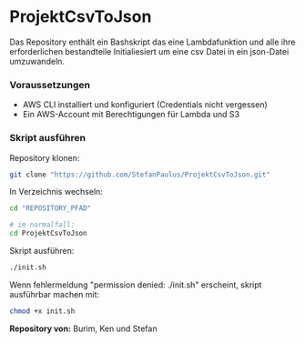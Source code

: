 # ProjektCsvToJson

Das Repository enthält ein Bashskript das eine Lambdafunktion und alle ihre erforderlichen bestandteile Initialiesiert um eine csv Datei in ein json-Datei umzuwandeln.

### Voraussetzungen

- AWS CLI installiert und konfiguriert (Credentials nicht vergessen)
- Ein AWS-Account mit Berechtigungen für Lambda und S3

### Skript ausführen

Repository klonen:
```bash
git clone "https://github.com/StefanPaulus/ProjektCsvToJson.git"
```

In Verzeichnis wechseln:
```bash
cd "REPOSITORY_PFAD"

# im normalfall:
cd ProjektCsvToJson
```

Skript ausführen:
```bash
./init.sh
```

Wenn fehlermeldung "permission denied: ./init.sh" erscheint, skript ausführbar machen mit:
```bash
chmod +x init.sh
```

**Repository von:** Burim, Ken und Stefan
